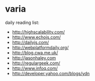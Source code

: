 varia
=====

daily reading list:

+ http://highscalability.com/
+ http://www.echojs.com/
+ http://dailyjs.com/
+ http://webplatformdaily.org/
+ http://blog.cwa.me.uk/
+ http://jasonhaley.com
+ http://regulargeek.com/
+ http://www.infoq.com/
+ http://developer.yahoo.com/blogs/ydn
